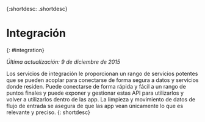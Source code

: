 {:shortdesc: .shortdesc} 

# Integración
{: #integration}

*Última actualización: 9 de diciembre de 2015*

Los servicios de integración le proporcionan un rango de servicios potentes que se pueden acoplar para conectarse de forma segura a datos y servicios donde residen. Puede conectarse de forma rápida y fácil a un rango de puntos finales y puede exponer y gestionar estas API para utilizarlos y volver a utilizarlos dentro de las app. La limpieza y movimiento de datos de flujo de entrada se asegura de que las app vean únicamente lo que es relevante y preciso.
{: shortdesc}


